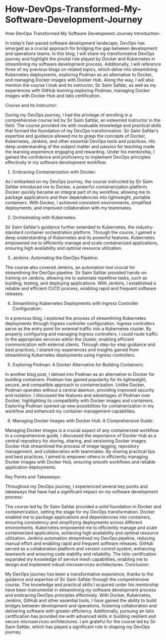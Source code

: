 # How-DevOps-Transformed-My-Software-Development-Journey
How DevOps Transformed My Software Development Journey
Introduction:

In today’s fast-paced software development landscape, DevOps has emerged as a crucial approach for bridging the gap between development and operations teams. In this blog, I will share my transformative DevOps journey and highlight the pivotal role played by Docker and Kubernetes in streamlining my software development process. Additionally, I will reference three of my previous blogs on related topics, which delve into streamlining Kubernetes deployments, exploring Podman as an alternative to Docker, and managing Docker images with Docker Hub. Along the way, I will also mention the course I took and its instructor, Sir Saim Safdar, as well as my experiences with GitHub learning exploring Podman, managing Docker images with Docker Hub and Istio certification.

Course and Its Instructor:

During my DevOps journey, I had the privilege of enrolling in a comprehensive course led by Sir Saim Safdar, an esteemed instructor in the field. The course provided me with invaluable knowledge and practical skills that formed the foundation of my DevOps transformation. Sir Saim Safdar’s expertise and guidance allowed me to grasp the concepts of Docker, Kubernetes, Jenkins, and other essential DevOps tools and practices. His deep understanding of the subject matter and passion for teaching made the learning experience engaging and rewarding. Under his mentorship, I gained the confidence and proficiency to implement DevOps principles effectively in my software development workflow.

1. Embracing Containerization with Docker:

As I embarked on my DevOps journey, the course instructed by Sir Saim Safdar introduced me to Docker, a powerful containerization platform. Docker quickly became an integral part of my workflow, allowing me to package applications and their dependencies into lightweight, portable containers. With Docker, I achieved consistent environments, simplified deployments, and improved collaboration with my teammates.

2. Orchestrating with Kubernetes:

Sir Saim Safdar’s guidance further extended to Kubernetes, the industry-standard container orchestration platform. Through the course, I gained a deep understanding of Kubernetes and its powerful features. Kubernetes empowered me to efficiently manage and scale containerized applications, ensuring high availability and optimal resource utilization.

3. Jenkins: Automating the DevOps Pipeline:

The course also covered Jenkins, an automation tool crucial for streamlining the DevOps pipeline. Sir Saim Safdar provided hands-on training on Jenkins, allowing me to automate repetitive tasks, such as building, testing, and deploying applications. With Jenkins, I established a reliable and efficient CI/CD process, enabling rapid and frequent software releases.

4. Streamlining Kubernetes Deployments with Ingress Controller Configuration:

In a previous blog, I explored the process of streamlining Kubernetes deployments through Ingress controller configuration. Ingress controllers serve as the entry point for external traffic into a Kubernetes cluster. By properly configuring and managing Ingress controllers, I could route traffic to the appropriate services within the cluster, enabling efficient communication with external clients. Through step-by-step guidance and best practices, I shared my experiences and insights gained from streamlining Kubernetes deployments using Ingress controllers.

5. Exploring Podman: A Docker Alternative for Building Containers:

In another blog post, I delved into Podman as an alternative to Docker for building containers. Podman has gained popularity for its lightweight, secure, and compatible approach to containerization. Unlike Docker, Podman operates without a central daemon, providing improved security and isolation. I discussed the features and advantages of Podman over Docker, highlighting its compatibility with Docker images and containers. Exploring Podman opened up new possibilities for containerization in my workflow and enhanced my container management capabilities.

6. Managing Docker Images with Docker Hub: A Comprehensive Guide:

Managing Docker images is a crucial aspect of any containerized workflow. In a comprehensive guide, I discussed the importance of Docker Hub as a central repository for storing, sharing, and versioning Docker images. Docker Hub streamlined the process of image tagging, repository management, and collaboration with teammates. By sharing practical tips and best practices, I aimed to empower others in efficiently managing Docker images with Docker Hub, ensuring smooth workflows and reliable application deployments.

Key Points and Takeaways:

Throughout my DevOps journey, I experienced several key points and takeaways that have had a significant impact on my software development process:

The course led by Sir Saim Safdar provided a solid foundation in Docker and containerization, setting the stage for my DevOps transformation.
Docker enabled me to package applications and dependencies into containers, ensuring consistency and simplifying deployments across different environments.
Kubernetes empowered me to efficiently manage and scale containerized applications, achieving high availability and optimal resource utilization.
Jenkins automation streamlined my DevOps pipeline, reducing manual effort and enabling rapid and frequent software releases.
GitHub served as a collaboration platform and version control system, enhancing teamwork and ensuring code stability and reliability.
The Istio certification expanded my knowledge of service mesh capabilities, enabling me to design and implement robust microservices architectures.
Conclusion:

My DevOps journey has been a transformative experience, thanks to the guidance and expertise of Sir Saim Safdar through the comprehensive course. The knowledge and practical skills I acquired under his mentorship have been instrumental in streamlining my software development process and embracing DevOps principles effectively. With Docker, Kubernetes, Jenkins, GitHub and other essential tools, I have gained the ability to build bridges between development and operations, fostering collaboration and delivering software with greater efficiency. Additionally, pursuing an Istio certification has provided me with advanced skills in building resilient and secure microservices architectures. I am grateful for the course led by Sir Saim Safdar, which has played a significant role in shaping my DevOps journey.
